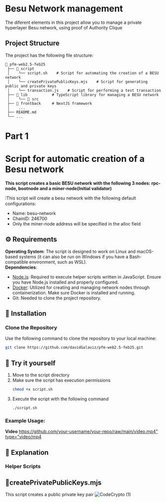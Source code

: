 # Besu Network management
The diferent elements in this project allow you to manage a private hyperlayer Besu network, using proof of Authority Clique

## Project Structure 
The project has the following file structure:

```
📂 pfm-web2.5-feb25
 ├── 📂 script        
 │    └── script.sh    # Script for automating the creation of a BESU network
 │    └── createPrivatePublicKeys.mjs    # Script for generating public and private keys  
 │    └── transaction.js    # Script for performing a test transaction  
 ├── 📂 lib           # TypeScript library for managing a BESU network  
 │    └── 📂 src
 ├── 📂 frontback     # NextJS framework  
 │    ...  
 ├── README.md  
 └── ...  
```

# Part 1
# Script for automatic creation of a Besu network
**This script creates a basic BESU network with the following 3 nodes: rpc-node, bootnode and a miner-node(Initial validator)**

❕This script will create a besu network with the following default configurations:
- Name: besu-network
- ChainID: 246700
- Only the miner-node address will be specified in the alloc field


## ⚙️ Requirements  
**Operating System**: The script is designed to work on Linux and macOS-based systems (it can also be run on Windows if you have a Bash-compatible environment, such as WSL).  
**Dependencies**:
- [Node.js](https://nodejs.org/es): Required to execute helper scripts written in JavaScript. Ensure you have Node.js installed and properly configured.
- [Docker](https://docs.docker.com/get-docker/): Utilized for creating and managing network nodes through containerization. Make sure Docker is installed and running.
- Git: Needed to clone the project repository.

## 🔧 Installation  

### Clone the Repository  
Use the following command to clone the repository to your local machine:

```bash
git clone https://github.com/davidGalaviz/pfm-web2.5-feb25.git
```

## 🌟 Try it yourself

1. Move to the script directory
2. Make sure the script has execution permissions
   ```bash
   chmod +x script.sh
   ```
3. Execute the script with the following command
   ```bash
   ./script.sh
   ```

### Example Usage:  

**Video**
[https://github.com/your-username/your-repo/raw/main/video.mp4" type="video/mp4](https://github.com/davidGalaviz/pfm-web2.5-feb25/blob/main/script/video-script-demo.mp4)

## 📖 Explanation
### Helper Scripts
## 🔐createPrivatePublicKeys.mjs
This script creates a public private key pair
![CodeCrypto (1)](https://github.com/user-attachments/assets/6957b154-1bd2-4162-98c2-1815688fee51)
